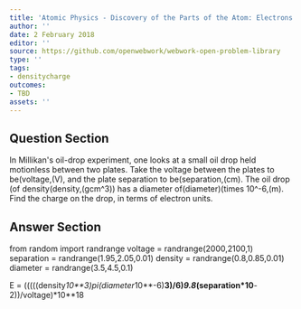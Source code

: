 ```yaml
---
title: 'Atomic Physics - Discovery of the Parts of the Atom: Electrons and Nuclei'
author: ''
date: 2 February 2018
editor: ''
source: https://github.com/openwebwork/webwork-open-problem-library
type: ''
tags:
- densitycharge
outcomes:
- TBD
assets: ''
---
```


## Question Section 

In Millikan's oil-drop experiment, one looks at a small oil drop held motionless between two plates. Take the voltage between the plates to be(voltage,(V), and the plate separation to be(separation,(cm). The oil drop (of density(density,(gcm^3)) has a diameter of(diameter)(times 10^-6,(m). Find the charge on the drop, in terms of electron units.


## Answer Section

from random import randrange
voltage = randrange(2000,2100,1)
separation = randrange(1.95,2.05,0.01)
density = randrange(0.8,0.85,0.01)
diameter = randrange(3.5,4.5,0.1)

E = (((((density*10**3)*pi*(diameter*10**-6)**3)/6)*9.8*(separation*10**-2))/voltage)*10**18